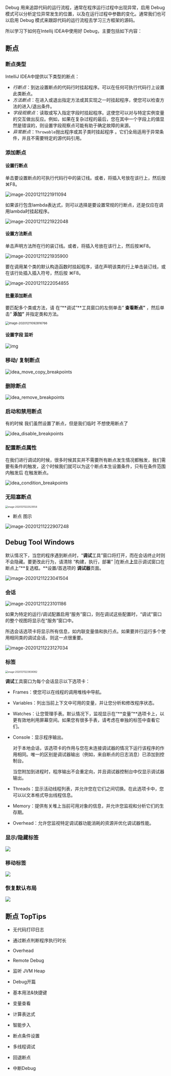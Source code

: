 Debug 用来追踪代码的运行流程，通常在程序运行过程中出现异常，启用 Debug 模式可以分析定位异常发生的位置，以及在运行过程中参数的变化。通常我们也可以启用 Debug 模式来跟踪代码的运行流程去学习三方框架的源码。



所以学习下如何在Intellij IDEA中使用好 Debug，主要包括如下内容：



## 断点

### 断点类型

IntelliJ IDEA中提供以下类型的断点：

- *行断点*：到达设置断点的代码行时挂起程序。可以在任何可执行代码行上设置此类断点。
- *方法断点*：在进入或退出指定方法或其实现之一时挂起程序，使您可以检查方法的进入/退出条件。
- *字段观察点*：读取或写入指定字段时挂起程序。这使您可以对与特定实例变量的交互做出反应。例如，如果在复杂过程的最后，您在其中一个字段上的值显然是错误的，则设置字段观察点可能有助于确定故障的来源。
- *异常断点*：`Throwable`抛出程序或其子类时挂起程序 。它们全局适用于异常条件，并且不需要特定的源代码引用。



### 添加断点

#### 设置行断点

单击要设置断点的可执行代码行中的装订线。或者，将插入号放在该行上，然后按⌘F8。

![image-20201211221911094](../.vuepress/public/image-20201211221911094.png)



如果该行包含lambda表达式，则可以选择是要设置常规的行断点，还是仅应在调用lambda时挂起程序。

![image-20201211221922048](../.vuepress/public/image-20201211221922048.png)

#### 设置方法断点

单击声明方法所在行的装订线。或者，将插入号放在该行上，然后按⌘F8。

![image-20201211221935900](../.vuepress/public/image-20201211221935900.png)

要在调用某个类的默认构造函数时挂起程序，请在声明该类的行上单击装订线，或在该行处插入插入符号，然后按 ⌘F8。

![image-20201211222054855](../.vuepress/public/image-20201211222054855.png)



#### 批量添加断点

要匹配多个类或方法，请 在“**调试”**工具窗口的左侧单击“ **查看断点”** ，然后单击“ **添加”** 并指定类和方法。

<img src="../.vuepress/public/image-20201211092816766.png" alt="image-20201211092816766" style="zoom:67%;" />

#### 设置字段 监听

![img](https://resources.jetbrains.com/help/img/idea/2020.3/debug_field_watchpoint.png)





### 移动/ 复制断点

![idea_move_copy_breakpoints](C:/Users/atom.hu/Desktop/idea_move_copy_breakpoints.gif)





### 删除断点

![idea_remove_breakpoints](../.vuepress/public/idea_remove_breakpoints.gif)



### 启动和禁用断点

有的时候 我们虽然设置了断点，但是我们临时 不想使用断点了

![idea_disable_breakpoints](../.vuepress/public/idea_disable_breakpoints.gif)



### 配置断点属性

在我们进行调试的时候，很多时候其实并不需要所有断点发生情况都触发，我们需要有条件的触发，这个时候我们就可以为这个断点本生设置条件，只有在条件范围内触发后 在触发断点。

![idea_condition_breakpoints](../.vuepress/public/idea_condition_breakpoints.gif)



### 无阻塞断点

<img src="../.vuepress/public/image-20201211222523554.png" alt="image-20201211222523554" style="zoom:50%;" />

- 断点 图示 

![image-20201211222907248](../.vuepress/public/image-20201211222907248.png)



## Debug Tool Windows

默认情况下，当您的程序遇到断点时，“**调试**工具”窗口将打开，而在会话终止时则不会隐藏。要更改此行为，请清除 “构建，执行，部署” |在断点**上**显示调试窗口在断点上”**复选框。**设置/首选项的 **调试器**页面。 

![image-20201211223041504](../.vuepress/public/image-20201211223041504.png)



### 会话

![image-20201211223101186](../.vuepress/public/image-20201211223101186.png)



如果为特定的运行/调试配置启用“服务”窗口，则在调试这些配置时，“调试”窗口的整个视图将显示在“服务”窗口中。

所选会话选项卡将显示所有信息，如内联变量值和执行点。如果要并行运行多个使用相同类的调试会话，则这一点很重要。



![image-20201211223127034](../.vuepress/public/image-20201211223127034.png)



### 标签

<img src="../.vuepress/public/image-20201211223834062.png" alt="image-20201211223834062" style="zoom:50%;" />



**调试**工具窗口为每个会话显示以下选项卡：

- Frames：使您可以在线程的调用堆栈中导航。

- Variables：列出当前上下文中可用的变量，并让您分析和修改程序状态。

- Watches：让您管理手表。默认情况下，监视显示在“**变量”**选项卡上，以更有效地利用屏幕空间。如果您有很多手表，请考虑在单独的标签中查看它们。

- Console：显示程序输出。

  对于本地会话，该选项卡的作用与您在未连接调试器的情况下运行该程序的作用相同。唯一的区别是调试器输出（例如，来自断点的日志消息）已添加到控制台。

  当您附加到进程时，程序输出不会重定向，并且调试器控制台中仅显示调试器输出。

- Threads：显示活动线程列表，并允许您在它们之间切换。在此选项卡中，您可以以文本格式导出线程信息。

- Memory：提供有关堆上当前可用对象的信息，并允许您监视和分析它们的生存期。

- Overhead：允许您监视特定调试器功能消耗的资源并优化调试器性能。



### 显示/隐藏标签

<img src="../.vuepress/public/debug_overview_show_tabs.png"/>



### 移动标签

<img src="../.vuepress/public/debug_move_tabs.png"/>



### 恢复默认布局

<img src="../.vuepress/public/debug_restore_layout.png"/>



## 断点 TopTips

- 无代码打印日志
- 通过断点判断程序执行时长
- Overhead
- Remote Debug
- 监听 JVM Heap

- Debug开篇

- 基本用法&快捷键

- 变量查看

- 计算表达式

-  智能步入

- 断点条件设置

- 多线程调试

- 回退断点

- 中断Debug